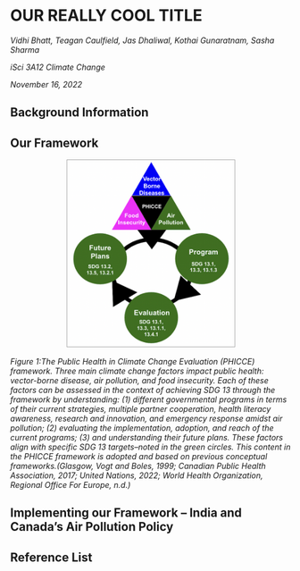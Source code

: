 # OUR REALLY COOL TITLE 
*Vidhi Bhatt, Teagan Caulfield, Jas Dhaliwal, Kothai Gunaratnam, Sasha Sharma*

*iSci 3A12 Climate Change*

*November 16, 2022*

## Background Information 

## Our Framework 

<p align="center">
<img src="Figure 1.png" alt="Time series of station and global annual temperature anomalies" width="300" style="border: 1px solid darkgrey">
 </p>

*Figure 1:The Public Health in Climate Change Evaluation (PHICCE) framework. Three main climate change factors impact public health: vector-borne disease, air pollution, and food insecurity. Each of these factors can be assessed in the context of achieving SDG 13 through the framework by understanding: (1) different governmental programs in terms of their current strategies, multiple partner cooperation, health literacy awareness, research and innovation, and emergency response amidst air pollution; (2) evaluating the implementation, adoption, and reach of the current programs; (3) and understanding their future plans. These factors align with specific SDG 13 targets–noted in the green circles. This content in the PHICCE framework is adopted and based on previous conceptual frameworks.(Glasgow, Vogt and Boles, 1999; Canadian Public Health Association, 2017; United Nations, 2022; World Health Organization, Regional Office For Europe, n.d.)*


## Implementing our Framework – India and Canada’s Air Pollution Policy 

## Reference List
